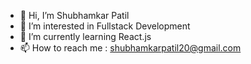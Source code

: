 - 👋 Hi, I’m Shubhamkar Patil
- 👀 I’m interested in Fullstack Development
- 🌱 I’m currently learning React.js
- 📫 How to reach me : shubhamkarpatil20@gmail.com

<!---
Shubhamkar20/Shubhamkar20 is a ✨ special ✨ repository because its `README.md` (this file) appears on your GitHub profile.
You can click the Preview link to take a look at your changes.
--->
